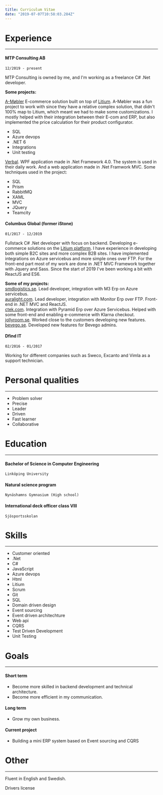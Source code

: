 ```yaml
---
title: Curriculum Vitae
date: "2019-07-07T10:58:03.284Z"
---
```


# Experience
---

#### MTP Consulting AB
```
12/2019 - present
```
MTP Consulting is owned by me, and I'm working as a freelance C# .Net developer.

<b>Some projects:</b> <br/>

<a href="https://a-mobler.no">A-Møbler</a> E-commerce solution built on top of <a href="https://www.litium.se/">Litium</a>. A-Møbler was a fun project to work with since they have a relative complex solution, that didn't 100% map to Litium, which meant we had to make some customizations. I mostly helped with their integration between their E-com and ERP, but also implemented the price calculation for their product configurator.

* SQL
* Azure devops
* .NET 6
* Integrations
* Unit testing

<a href="https://verbal.se">Verbal</a>. WPF application made in .Net Framework 4.0. The system is used in their daily work. And a web application made in .Net Framwork MVC. Some techniques used in the project:

* SQL
* Prism
* RabbitMQ
* XAML
* MVC
* JQuery
* Teamcity

#### Columbus Global (former iStone)
```
01/2017 - 12/2019
```
Fullstack C# .Net developer with focus on backend. Developing e-commerce solutions on the <a href="https://www.litium.se/">Litium platform</a>.
I have experience in developing both simple B2C sites and more complex B2B sites. 
I have implemented integrations on Azure servicebus and more simple ones over FTP. For the front-end part most of my work are done in .NET MVC Framework
together with Jquery and Sass. Since the start of 2019 I've been working a bit with ReactJS and ES6.

<b>Some of my projects:</b> <br/>
<a href="https://smdlogistics.se">smdlogistics.se</a>. Lead developer, integration with M3 Erp on Azure servicebus. <br/>
<a href="https://www.auralight.com">auralight.com</a>. Lead developer, integration with Monitor Erp over FTP. Front-end in .NET MVC and ReactJS. <br/>
<a href="https://www.ctek.com">ctek.com</a>. Integration with Pyramid Erp over Azure Servicebus. Helped with some front-end and enabling e-commerce with Klarna checkout. <br/>
<a href="https://www.jollyroom.se">jollyroom.se</a>. Worked close to the customers developing new features. <br/>
<a href="https://www.bevego.se">bevego.se</a>. Developed new features for Bevego admins. <br/>
#### Dfind IT
```
02/2016 - 01/2017
```
Working for different companies such as Sweco, Excanto and Vimla as a support technician.

# Personal qualities
---
* Problem solver
* Precise
* Leader
* Driven
* Fast learner
* Collaborative

# Education
---
#### Bachelor of Science in Computer Engineering
```
Linköping University
```

#### Natural science program
```
Nynäshamns Gymnasium (High school)
```

#### International deck officer class VIII
```
Sjösportsskolan
```

# Skills
---
* Customer oriented
* .Net
* C#
* JavaScript
* Azure devops
* Html
* Litium
* Scrum
* Git
* SQL
* Domain driven design
* Event sourcing
* Event driven architechture
* Web api
* CQRS
* Test Driven Development
* Unit Testing

# Goals
---
#### Short term
* Become more skilled in backend development and technical architecture.
* Become more efficient in my communication.

#### Long term
* Grow my own business.

#### Current project
* Building a mini ERP system based on Event sourcing and CQRS

# Other
---
Fluent in English and Swedish.

Drivers license
